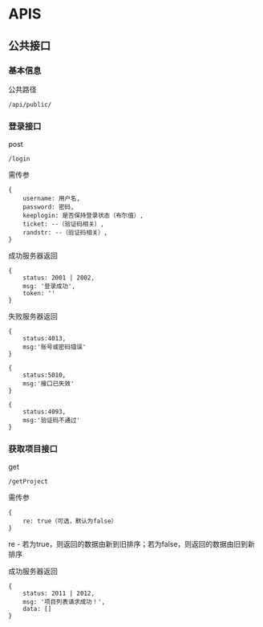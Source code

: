 # APIS

## 公共接口

### 基本信息

公共路径

`/api/public/`

### 登录接口

post

`/login`

需传参

```
{
	username: 用户名,
	password: 密码,
	keeplogin: 是否保持登录状态（布尔值）,
	ticket: --（验证码相关）,
	randstr: --（验证码相关）,
}
```

成功服务器返回

```
{
	status: 2001 | 2002,
    msg: '登录成功',
    token: ''
}
```

失败服务器返回

```
{
	status:4013,
    msg:'账号或密码错误'
}
```

```
{
	status:5010,
    msg:'接口已失效'
}
```

```
{
	status:4093,
    msg:'验证码不通过'
}
```



### 获取项目接口

get

`/getProject`

需传参

```
{
	re: true（可选，默认为false）
}
```

re - 若为true，则返回的数据由新到旧排序；若为false，则返回的数据由旧到新排序

成功服务器返回

```
{
	status: 2011 | 2012,
    msg: '项目列表请求成功！',
    data: []
}
```

